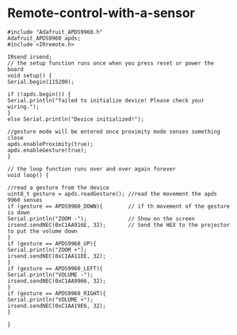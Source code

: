 # Remote-control-with-a-sensor
    #include "Adafruit_APDS9960.h"
    Adafruit_APDS9960 apds;
    #include <IRremote.h>

    IRsend irsend;
    // the setup function runs once when you press reset or power the board
    void setup() {
    Serial.begin(115200);

    if (!apds.begin()) {
    Serial.println("failed to initialize device! Please check your wiring.");
    }
    else Serial.println("Device initialized!");

    //gesture mode will be entered once proximity mode senses something close
    apds.enableProximity(true);
    apds.enableGesture(true);
    }

    // the loop function runs over and over again forever
    void loop() {

    //read a gesture from the device
    uint8_t gesture = apds.readGesture(); //read the movement the apds 9960 senses 
    if (gesture == APDS9960_DOWN){        // if th movement of the gesture is down 
    Serial.println("ZOOM -");             // Show on the screen 
    irsend.sendNEC(0xC1AA916E, 32);       // Send the HEX to the projector to put the volume down 
    }
    if (gesture == APDS9960_UP){ 
    Serial.println("ZOOM +");
    irsend.sendNEC(0xC1AA11EE, 32);
    }
    if (gesture == APDS9960_LEFT){
    Serial.println("VOLUME -");
    irsend.sendNEC(0xC1AA9966, 32);
    }
    if (gesture == APDS9960_RIGHT){
    Serial.println("VOLUME +");
    irsend.sendNEC(0xC1AA19E6, 32);
    }

    }

